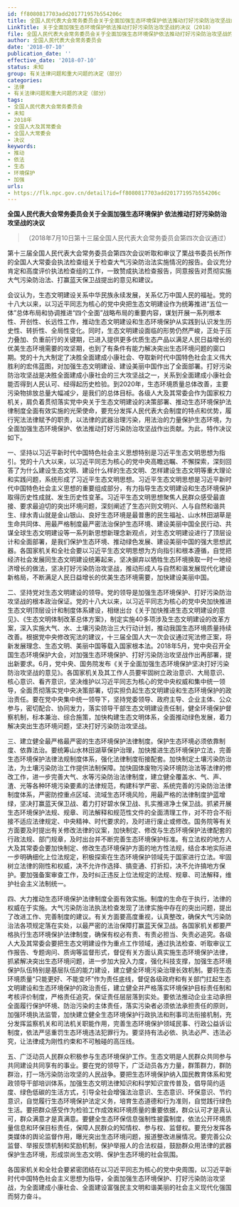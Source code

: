```yaml
---
id: ff8080817703add201771957b554206c
title: 全国人民代表大会常务委员会关于全面加强生态环境保护依法推动打好污染防治攻坚战的决议
LinkTitle: 关于全面加强生态环境保护依法推动打好污染防治攻坚战的决议（2018）
file: 全国人民代表大会常务委员会关于全面加强生态环境保护依法推动打好污染防治攻坚战的决议_ff8080817703add201771957b554206c.docx
author: 全国人民代表大会常务委员会
date: '2018-07-10'
publication_date: ''
effective_date: '2018-07-10'
status: 未知
group: 有关法律问题和重大问题的决定（部分）
categories:
- 法律
- 有关法律问题和重大问题的决定（部分）
tags:
- 全国人民代表大会常务委员会
- 未知
- 2018年
- 全国人大及其常委会
- 全国人大常委会
- 决议
keywords:
- 推动
- 依法
- 生态
- 环境保护
- 加强
urls:
- https://flk.npc.gov.cn/detail?id=ff8080817703add201771957b554206c
---
```


**全国人民代表大会常务委员会关于全面加强生态环境保护 依法推动打好污染防治攻坚战的决议**

> （2018年7月10日第十三届全国人民代表大会常务委员会第四次会议通过）

第十三届全国人民代表大会常务委员会第四次会议听取和审议了栗战书委员长所作的全国人大常委会执法检查组关于检查大气污染防治法实施情况的报告。会议充分肯定和高度评价执法检查组的工作，一致赞成执法检查报告，同意报告对贯彻实施大气污染防治法、打赢蓝天保卫战提出的意见和建议。

会议认为，生态文明建设关系中华民族永续发展，关系亿万中国人民的福祉。党的十八大以来，以习近平同志为核心的党中央把生态文明建设作为统筹推进“五位一体”总体布局和协调推进“四个全面”战略布局的重要内容，谋划开展一系列根本性、开创性、长远性工作，推动生态文明建设和生态环境保护从实践到认识发生历史性、转折性、全局性变化。同时，生态文明建设面临的形势仍然严峻，正处于压力叠加、负重前行的关键期，已进入提供更多优质生态产品以满足人民日益增长的优美生态环境需要的攻坚期，也到了有条件有能力解决突出生态环境问题的窗口期。党的十九大制定了决胜全面建成小康社会、夺取新时代中国特色社会主义伟大胜利的宏伟蓝图，对加强生态文明建设、建设美丽中国作出了全面部署。打好污染防治攻坚战是决胜全面建成小康社会的三大攻坚战之一，关系到全面建成小康社会能否得到人民认可、经得起历史检验。到2020年，生态环境质量总体改善，主要污染物排放总量大幅减少，是我们的总体目标。各级人大及其常委会作为国家权力机关，肩负着贯彻落实党中央关于生态文明建设的决策部署、推动生态环境保护法律制度全面有效实施的光荣使命，要充分发挥人民代表大会制度的特点和优势，履行宪法法律赋予的职责，以法律的武器治理污染，用法治的力量保护生态环境，为全面加强生态环境保护、依法推动打好污染防治攻坚战作出贡献。为此，特作决议如下。

一、坚持以习近平新时代中国特色社会主义思想特别是习近平生态文明思想为指引。党的十八大以来，以习近平同志为核心的党中央高瞻远瞩、不懈探索，深刻回答了为什么建设生态文明、建设什么样的生态文明、怎样建设生态文明等重大理论和实践问题，系统形成了习近平生态文明思想。习近平生态文明思想是习近平新时代中国特色社会主义思想的重要组成部分，有力指导生态文明建设和生态环境保护取得历史性成就、发生历史性变革。习近平生态文明思想聚焦人民群众感受最直接、要求最迫切的突出环境问题，深刻阐述了生态兴则文明兴、人与自然和谐共生、绿水青山就是金山银山、良好生态环境是最普惠的民生福祉、山水林田湖草是生命共同体、用最严格制度最严密法治保护生态环境、建设美丽中国全民行动、共谋全球生态文明建设等一系列新思想新理念新观点，对生态文明建设进行了顶层设计和全面部署，是我们保护生态环境、推动绿色发展、建设美丽中国的强大思想武器。各国家机关和全社会要以习近平生态文明思想为方向指引和根本遵循，自觉把经济社会发展同生态文明建设统筹起来，坚决摒弃以牺牲生态环境换取一时一地经济增长的做法，坚决打好污染防治攻坚战，推动形成人与自然和谐发展现代化建设新格局，不断满足人民日益增长的优美生态环境需要，加快建设美丽中国。

二、坚持党对生态文明建设的领导。党的领导是加强生态环境保护、打好污染防治攻坚战的根本政治保证。党的十八大以来，以习近平同志为核心的党中央加快推进生态文明顶层设计和制度体系建设，相继出台《关于加快推进生态文明建设的意见》、《生态文明体制改革总体方案》，制定实施40多项涉及生态文明建设的改革方案，深入实施大气、水、土壤污染防治三大行动计划，推动我国生态环境质量持续改善。根据党中央修改宪法的建议，十三届全国人大一次会议通过宪法修正案，将新发展理念、生态文明、美丽中国等载入国家根本法。2018年5月，党中央召开全国生态环境保护大会，对加强生态环境保护、打好污染防治攻坚战作出再部署，提出新要求。6月，党中央、国务院发布《关于全面加强生态环境保护坚决打好污染防治攻坚战的意见》。各国家机关及其工作人员要牢固树立政治意识、大局意识、核心意识、看齐意识，坚决维护以习近平同志为核心的党中央权威和集中统一领导，全面贯彻落实党中央决策部署，切实担负起生态文明建设和生态环境保护的政治责任。要在党中央集中统一领导下，坚持党委领导、政府主导、企业主体、公众参与，密切配合、协同发力，落实领导干部生态文明建设责任制，健全环境保护督察机制，标本兼治、综合施策，加快构建生态文明体系，全面推动绿色发展，着力解决突出生态环境问题，坚决打好污染防治攻坚战。

三、建立健全最严格最严密的生态环境保护法律制度。保护生态环境必须依靠制度、依靠法治。要统筹山水林田湖草保护治理，加快推进生态环境保护立法，完善生态环境保护法律法规制度体系，强化法律制度衔接配套。加快制定土壤污染防治法，为土壤污染防治工作提供法制保障。加快固体废物污染环境防治法等法律的修改工作，进一步完善大气、水等污染防治法律制度，建立健全覆盖水、气、声、渣、光等各种环境污染要素的法律规范，构建科学严密、系统完善的污染防治法律制度体系，严密防控重点区域、流域生态环境风险，用最严格的法律制度护蓝增绿，坚决打赢蓝天保卫战、着力打好碧水保卫战、扎实推进净土保卫战。抓紧开展生态环境保护法规、规章、司法解释和规范性文件的全面清理工作，对不符合不衔接不适应法律规定、中央精神、时代要求的，及时进行废止或修改。国务院等有关方面要及时提出有关修改法律的议案，加快制定、修改与生态环境保护法律配套的行政法规、部门规章，及时出台并不断完善生态环境保护标准。有立法权的地方人大及其常委会要加快制定、修改生态环境保护方面的地方性法规，结合本地实际进一步明确细化上位法规定，积极探索在生态环境保护领域先于国家进行立法。牢固树立法律的刚性和权威，决不允许作选择、搞变通、打折扣，决不允许搞地方保护。要加强备案审查工作，及时纠正违反上位法规定的法规、规章、司法解释，维护社会主义法制统一。

四、大力推动生态环境保护法律制度全面有效实施。制度的生命在于执行，法律的权威在于实施。大气污染防治法执法检查发现了法律实施中存在的突出问题，提出了改进工作、完善制度的建议。有关方面要高度重视，认真整改，确保大气污染防治法各项规定落在实处，以最严密的法治保障打赢蓝天保卫战。各国家机关都要严格执行生态环境保护法律制度，确保有权必有责、有责必担当、失责必追究。各级人大及其常委会要把生态文明建设作为重点工作领域，通过执法检查、听取审议工作报告、专题询问、质询等监督形式，督促有关方面认真实施生态环境保护法律，抓紧解决突出生态环境问题，进一步加大投入力度，强化科技支撑，加强生态环境保护队伍特别是基层队伍的能力建设，建立健全环境污染治理长效机制。要将生态环境质量“只能更好、不能变坏”作为责任底线，督促各级政府和有关部门扛起生态文明建设和生态环境保护的政治责任，建立健全并严格落实环境保护目标责任制和考核评价制度，严格责任追究，保证责任层层落到实处。要依法推动企业主动承担全面履行保护环境、防治污染的主体责任，落实污染者必须依法承担责任的原则，加强环境执法监管，加快建立健全生态环境保护行政执法和刑事司法衔接机制，充分发挥监察机关和司法机关职能作用，完善生态环境保护领域民事、行政公益诉讼制度，依法严惩重罚生态环境违法犯罪行为。要坚持有法必依、执法必严、违法必究，让法律成为刚性约束和不可触碰的高压线。

五、广泛动员人民群众积极参与生态环境保护工作。生态文明是人民群众共同参与共同建设共同享有的事业。要在党的领导下，广泛动员各方力量，群策群力，群防群治，打一场污染防治攻坚的人民战争。要把生态环境保护纳入国民教育体系和党政领导干部培训体系，加强生态文明法律知识和科学知识宣传普及，倡导简约适度、绿色低碳的生活方式，引导全社会增强法治意识、生态意识、环保意识、节约意识，自觉履行生态环境保护法定义务，培育生态道德和行为准则，自觉践行绿色生活。要把群众感受作为检验工作成效和环境质量的重要依据，群众认可才是真认可，群众满意才是真满意。要健全生态环保信息强制性披露制度，依法公开环境质量信息和环保目标责任，保障人民群众的知情权、参与权、监督权。要充分发挥各类媒体的舆论监督作用，曝光突出生态环境问题，报道整改进展情况。要完善公众监督、举报反馈机制和奖励机制，保护举报人的合法权益，鼓励群众用法律的武器保护生态环境，形成崇尚生态文明、保护生态环境的社会氛围。

各国家机关和全社会要紧密团结在以习近平同志为核心的党中央周围，以习近平新时代中国特色社会主义思想为指导，全面加强生态环境保护、打好污染防治攻坚战，为全面建成小康社会、全面建设富强民主文明和谐美丽的社会主义现代化强国而努力奋斗。
